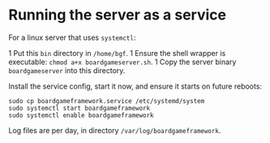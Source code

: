 # Running the server as a service

For a linux server that uses `systemctl`:

1 Put this `bin` directory in `/home/bgf`.
1 Ensure the shell wrapper is executable: `chmod a+x boardgameserver.sh`.
1 Copy the server binary `boardgameserver` into this directory.

Install the service config, start it now, and ensure it starts on future reboots:

```
sudo cp boardgameframework.service /etc/systemd/system
sudo systemctl start boardgameframework
sudo systemctl enable boardgameframework
```

Log files are per day, in directory `/var/log/boardgameframework`.
